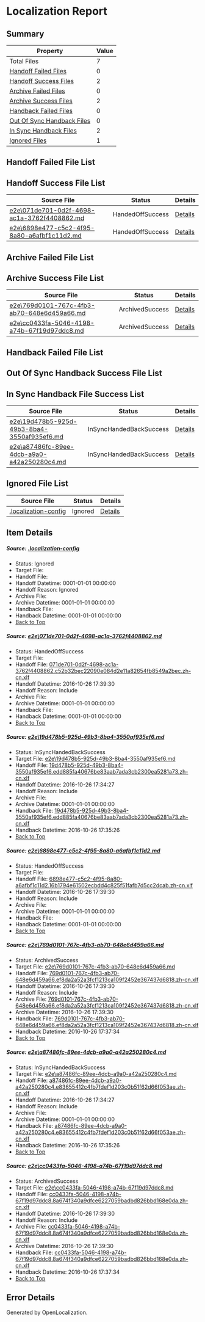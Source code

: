 # <a name='report-top'></a> Localization Report

## Summary
 Property | Value 
 -------- | ----- 
 Total Files | 7
[ Handoff Failed Files ](#handoff-failed-list)| 0
[ Handoff Success Files ](#handoff-success-list)| 2
[ Archive Failed Files ](#archive-failed-list)| 0
[ Archive Success Files ](#archive-success-list)| 2
[ Handback Failed Files ](#handback-failed-list)| 0
[ Out Of Sync Handback Files ](#outofsync-handback-success-list)| 0
[ In Sync Handback Files ](#insync-handback-success-list)| 2
[ Ignored Files ](#ignored-list)| 1

## <a name='handoff-failed-list'></a> Handoff Failed File List

## <a name='handoff-success-list'></a> Handoff Success File List
 Source File | Status | Details 
 ----------- | ------ | ------- 
 [e2e\071de701-0d2f-4698-ac1a-3762f4408862.md](https://github.com/OpenLocalizationTestOrg/ol-test0/blob/a30e335d7b40d6a0add35ad04108db0b5ec5a7ea/e2e/071de701-0d2f-4698-ac1a-3762f4408862.md) | HandedOffSuccess | [Details](#a249b92c8b2d151a7dd8d6c1f7e7f46aaef31d2d1)
 [e2e\6898e477-c5c2-4f95-8a80-a6afbf1c11d2.md](https://github.com/OpenLocalizationTestOrg/ol-test0/blob/375039bbdee81888904191e6529128f5d7e03a37/e2e/6898e477-c5c2-4f95-8a80-a6afbf1c11d2.md) | HandedOffSuccess | [Details](#6e12b22f9b6d60e73336d4b815c7ed6faa7c78f33)

## <a name='archive-failed-list'></a> Archive Failed File List

## <a name='archive-success-list'></a> Archive Success File List
 Source File | Status | Details 
 ----------- | ------ | ------- 
 [e2e\769d0101-767c-4fb3-ab70-648e6d459a66.md](https://github.com/OpenLocalizationTestOrg/ol-test0/blob/271e45bea06ac5e5e7af30a6d06ca465aa2aef42/e2e/769d0101-767c-4fb3-ab70-648e6d459a66.md) | ArchivedSuccess | [Details](#5ad41dbe0f61ad2f60e13341ca8caefaa81297944)
 [e2e\cc0433fa-5046-4198-a74b-67f19d97ddc8.md](https://github.com/OpenLocalizationTestOrg/ol-test0/blob/271e45bea06ac5e5e7af30a6d06ca465aa2aef42/e2e/cc0433fa-5046-4198-a74b-67f19d97ddc8.md) | ArchivedSuccess | [Details](#ff222037ca47461a264bf29ac6ed096d3bf59cb86)

## <a name='handback-failed-list'></a> Handback Failed File List

## <a name='outofsync-handback-success-list'></a> Out Of Sync Handback Success File List

## <a name='insync-handback-success-list'></a> In Sync Handback File Success List
 Source File | Status | Details 
 ----------- | ------ | ------- 
 [e2e\19d478b5-925d-49b3-8ba4-3550af935ef6.md](https://github.com/OpenLocalizationTestOrg/ol-test0/blob/39be05b08a89550407ebede21744ab5173060874/e2e/19d478b5-925d-49b3-8ba4-3550af935ef6.md) | InSyncHandedBackSuccess | [Details](#34617afc28e47611a8e5bd68ae17d64b570e7c872)
 [e2e\a87486fc-89ee-4dcb-a9a0-a42a250280c4.md](https://github.com/OpenLocalizationTestOrg/ol-test0/blob/39be05b08a89550407ebede21744ab5173060874/e2e/a87486fc-89ee-4dcb-a9a0-a42a250280c4.md) | InSyncHandedBackSuccess | [Details](#80e6d658272e847f644bb3d7984e9d6d40a010605)

## <a name='ignored-list'></a> Ignored File List
 Source File | Status | Details 
 ----------- | ------ | ------- 
 [.localization-config](https://github.com/OpenLocalizationTestOrg/ol-test0/blob/a30e335d7b40d6a0add35ad04108db0b5ec5a7ea/.localization-config) | Ignored | [Details](#c268a05ecaa7ec85942ed632c29928ee5bd6da8d0)

## Item Details
##### <a name='c268a05ecaa7ec85942ed632c29928ee5bd6da8d0'></a> Source: [.localization-config](https://github.com/OpenLocalizationTestOrg/ol-test0/blob/a30e335d7b40d6a0add35ad04108db0b5ec5a7ea/.localization-config)
* Status: Ignored
* Target File: 
* Handoff File: 
* Handoff Datetime: 0001-01-01 00:00:00
* Handoff Reason: Ignored
* Archive File: 
* Archive Datetime: 0001-01-01 00:00:00
* Handback File: 
* Handback Datetime: 0001-01-01 00:00:00
* [Back to Top](#report-top)

##### <a name='a249b92c8b2d151a7dd8d6c1f7e7f46aaef31d2d1'></a> Source: [e2e\071de701-0d2f-4698-ac1a-3762f4408862.md](https://github.com/OpenLocalizationTestOrg/ol-test0/blob/a30e335d7b40d6a0add35ad04108db0b5ec5a7ea/e2e/071de701-0d2f-4698-ac1a-3762f4408862.md)
* Status: HandedOffSuccess
* Target File: 
* Handoff File: [071de701-0d2f-4698-ac1a-3762f4408862.c52b32bec22090e084d2e11a82654fb8549a2bec.zh-cn.xlf](https://github.com/OpenLocalizationTestOrg/ol-test0-handoff/blob/847febe8df5199e9878443dca0c10d2a08773c9c/ol-handoff/OpenLocalizationTestOrg/ol-test0-zhcn/shujia/ht/071de701-0d2f-4698-ac1a-3762f4408862.c52b32bec22090e084d2e11a82654fb8549a2bec.zh-cn.xlf)
* Handoff Datetime: 2016-10-26 17:39:30
* Handoff Reason: Include
* Archive File: 
* Archive Datetime: 0001-01-01 00:00:00
* Handback File: 
* Handback Datetime: 0001-01-01 00:00:00
* [Back to Top](#report-top)

##### <a name='34617afc28e47611a8e5bd68ae17d64b570e7c872'></a> Source: [e2e\19d478b5-925d-49b3-8ba4-3550af935ef6.md](https://github.com/OpenLocalizationTestOrg/ol-test0/blob/39be05b08a89550407ebede21744ab5173060874/e2e/19d478b5-925d-49b3-8ba4-3550af935ef6.md)
* Status: InSyncHandedBackSuccess
* Target File: [e2e\19d478b5-925d-49b3-8ba4-3550af935ef6.md](https://github.com/OpenLocalizationTestOrg/ol-test0-zhcn/blob/5c7d23a09927100df5e043616434c3e033df28cb/e2e/19d478b5-925d-49b3-8ba4-3550af935ef6.md)
* Handoff File: [19d478b5-925d-49b3-8ba4-3550af935ef6.edd885fa40676be83aab7ada3cb2300ea5281a73.zh-cn.xlf](https://github.com/OpenLocalizationTestOrg/ol-test0-handoff/blob/bbc0d49a07bff8ca9d6422e8f2a9d1dd6e32177b/ol-handoff/OpenLocalizationTestOrg/ol-test0-zhcn/shujia/ht/19d478b5-925d-49b3-8ba4-3550af935ef6.edd885fa40676be83aab7ada3cb2300ea5281a73.zh-cn.xlf)
* Handoff Datetime: 2016-10-26 17:34:27
* Handoff Reason: Include
* Archive File: 
* Archive Datetime: 0001-01-01 00:00:00
* Handback File: [19d478b5-925d-49b3-8ba4-3550af935ef6.edd885fa40676be83aab7ada3cb2300ea5281a73.zh-cn.xlf](https://github.com/OpenLocalizationTestOrg/ol-test0-handback/blob/913207a79d76748aace4b458e763e09e9e7867da/ol-handback/OpenLocalizationTestOrg/ol-test0-zhcn/shujia/ht/19d478b5-925d-49b3-8ba4-3550af935ef6.edd885fa40676be83aab7ada3cb2300ea5281a73.zh-cn.xlf)
* Handback Datetime: 2016-10-26 17:35:26
* [Back to Top](#report-top)

##### <a name='6e12b22f9b6d60e73336d4b815c7ed6faa7c78f33'></a> Source: [e2e\6898e477-c5c2-4f95-8a80-a6afbf1c11d2.md](https://github.com/OpenLocalizationTestOrg/ol-test0/blob/375039bbdee81888904191e6529128f5d7e03a37/e2e/6898e477-c5c2-4f95-8a80-a6afbf1c11d2.md)
* Status: HandedOffSuccess
* Target File: 
* Handoff File: [6898e477-c5c2-4f95-8a80-a6afbf1c11d2.16b1794e61502ecbdd4c825f51fafb7d5cc2dcab.zh-cn.xlf](https://github.com/OpenLocalizationTestOrg/ol-test0-handoff/blob/847febe8df5199e9878443dca0c10d2a08773c9c/ol-handoff/OpenLocalizationTestOrg/ol-test0-zhcn/shujia/ht/6898e477-c5c2-4f95-8a80-a6afbf1c11d2.16b1794e61502ecbdd4c825f51fafb7d5cc2dcab.zh-cn.xlf)
* Handoff Datetime: 2016-10-26 17:39:30
* Handoff Reason: Include
* Archive File: 
* Archive Datetime: 0001-01-01 00:00:00
* Handback File: 
* Handback Datetime: 0001-01-01 00:00:00
* [Back to Top](#report-top)

##### <a name='5ad41dbe0f61ad2f60e13341ca8caefaa81297944'></a> Source: [e2e\769d0101-767c-4fb3-ab70-648e6d459a66.md](https://github.com/OpenLocalizationTestOrg/ol-test0/blob/271e45bea06ac5e5e7af30a6d06ca465aa2aef42/e2e/769d0101-767c-4fb3-ab70-648e6d459a66.md)
* Status: ArchivedSuccess
* Target File: [e2e\769d0101-767c-4fb3-ab70-648e6d459a66.md](https://github.com/OpenLocalizationTestOrg/ol-test0-zhcn/blob/a434da87464063959cecadff5faef23398cabd35/e2e/769d0101-767c-4fb3-ab70-648e6d459a66.md)
* Handoff File: [769d0101-767c-4fb3-ab70-648e6d459a66.ef8da2a52a3fcf1213ca109f2452e367437d6818.zh-cn.xlf](https://github.com/OpenLocalizationTestOrg/ol-test0-handoff/blob/847febe8df5199e9878443dca0c10d2a08773c9c/ol-handoff/OpenLocalizationTestOrg/ol-test0-zhcn/shujia/ht/769d0101-767c-4fb3-ab70-648e6d459a66.ef8da2a52a3fcf1213ca109f2452e367437d6818.zh-cn.xlf)
* Handoff Datetime: 2016-10-26 17:39:30
* Handoff Reason: Include
* Archive File: [769d0101-767c-4fb3-ab70-648e6d459a66.ef8da2a52a3fcf1213ca109f2452e367437d6818.zh-cn.xlf](https://github.com/OpenLocalizationTestOrg/ol-test0-handoff/blob/42643a9963d77957a9dd624bab367fd7053b12ba/ol-archive/OpenLocalizationTestOrg/ol-test0-zhcn/shujia/ht/769d0101-767c-4fb3-ab70-648e6d459a66.ef8da2a52a3fcf1213ca109f2452e367437d6818.zh-cn.xlf)
* Archive Datetime: 2016-10-26 17:39:30
* Handback File: [769d0101-767c-4fb3-ab70-648e6d459a66.ef8da2a52a3fcf1213ca109f2452e367437d6818.zh-cn.xlf](https://github.com/OpenLocalizationTestOrg/ol-test0-handback/blob/e30fcc63bdcd3d8940240a2ae8547601c1a10b9e/ol-handback/OpenLocalizationTestOrg/ol-test0-zhcn/shujia/high/769d0101-767c-4fb3-ab70-648e6d459a66.ef8da2a52a3fcf1213ca109f2452e367437d6818.zh-cn.xlf)
* Handback Datetime: 2016-10-26 17:37:34
* [Back to Top](#report-top)

##### <a name='80e6d658272e847f644bb3d7984e9d6d40a010605'></a> Source: [e2e\a87486fc-89ee-4dcb-a9a0-a42a250280c4.md](https://github.com/OpenLocalizationTestOrg/ol-test0/blob/39be05b08a89550407ebede21744ab5173060874/e2e/a87486fc-89ee-4dcb-a9a0-a42a250280c4.md)
* Status: InSyncHandedBackSuccess
* Target File: [e2e\a87486fc-89ee-4dcb-a9a0-a42a250280c4.md](https://github.com/OpenLocalizationTestOrg/ol-test0-zhcn/blob/5c7d23a09927100df5e043616434c3e033df28cb/e2e/a87486fc-89ee-4dcb-a9a0-a42a250280c4.md)
* Handoff File: [a87486fc-89ee-4dcb-a9a0-a42a250280c4.e83655412c4fb7fdef1d203c0b51f62d66f053ae.zh-cn.xlf](https://github.com/OpenLocalizationTestOrg/ol-test0-handoff/blob/bbc0d49a07bff8ca9d6422e8f2a9d1dd6e32177b/ol-handoff/OpenLocalizationTestOrg/ol-test0-zhcn/shujia/ht/a87486fc-89ee-4dcb-a9a0-a42a250280c4.e83655412c4fb7fdef1d203c0b51f62d66f053ae.zh-cn.xlf)
* Handoff Datetime: 2016-10-26 17:34:27
* Handoff Reason: Include
* Archive File: 
* Archive Datetime: 0001-01-01 00:00:00
* Handback File: [a87486fc-89ee-4dcb-a9a0-a42a250280c4.e83655412c4fb7fdef1d203c0b51f62d66f053ae.zh-cn.xlf](https://github.com/OpenLocalizationTestOrg/ol-test0-handback/blob/913207a79d76748aace4b458e763e09e9e7867da/ol-handback/OpenLocalizationTestOrg/ol-test0-zhcn/shujia/ht/a87486fc-89ee-4dcb-a9a0-a42a250280c4.e83655412c4fb7fdef1d203c0b51f62d66f053ae.zh-cn.xlf)
* Handback Datetime: 2016-10-26 17:35:26
* [Back to Top](#report-top)

##### <a name='ff222037ca47461a264bf29ac6ed096d3bf59cb86'></a> Source: [e2e\cc0433fa-5046-4198-a74b-67f19d97ddc8.md](https://github.com/OpenLocalizationTestOrg/ol-test0/blob/271e45bea06ac5e5e7af30a6d06ca465aa2aef42/e2e/cc0433fa-5046-4198-a74b-67f19d97ddc8.md)
* Status: ArchivedSuccess
* Target File: [e2e\cc0433fa-5046-4198-a74b-67f19d97ddc8.md](https://github.com/OpenLocalizationTestOrg/ol-test0-zhcn/blob/a434da87464063959cecadff5faef23398cabd35/e2e/cc0433fa-5046-4198-a74b-67f19d97ddc8.md)
* Handoff File: [cc0433fa-5046-4198-a74b-67f19d97ddc8.8a674f340a9dfce6227059badbd826bbd168e0da.zh-cn.xlf](https://github.com/OpenLocalizationTestOrg/ol-test0-handoff/blob/847febe8df5199e9878443dca0c10d2a08773c9c/ol-handoff/OpenLocalizationTestOrg/ol-test0-zhcn/shujia/ht/cc0433fa-5046-4198-a74b-67f19d97ddc8.8a674f340a9dfce6227059badbd826bbd168e0da.zh-cn.xlf)
* Handoff Datetime: 2016-10-26 17:39:30
* Handoff Reason: Include
* Archive File: [cc0433fa-5046-4198-a74b-67f19d97ddc8.8a674f340a9dfce6227059badbd826bbd168e0da.zh-cn.xlf](https://github.com/OpenLocalizationTestOrg/ol-test0-handoff/blob/42643a9963d77957a9dd624bab367fd7053b12ba/ol-archive/OpenLocalizationTestOrg/ol-test0-zhcn/shujia/ht/cc0433fa-5046-4198-a74b-67f19d97ddc8.8a674f340a9dfce6227059badbd826bbd168e0da.zh-cn.xlf)
* Archive Datetime: 2016-10-26 17:39:30
* Handback File: [cc0433fa-5046-4198-a74b-67f19d97ddc8.8a674f340a9dfce6227059badbd826bbd168e0da.zh-cn.xlf](https://github.com/OpenLocalizationTestOrg/ol-test0-handback/blob/e30fcc63bdcd3d8940240a2ae8547601c1a10b9e/ol-handback/OpenLocalizationTestOrg/ol-test0-zhcn/shujia/high/cc0433fa-5046-4198-a74b-67f19d97ddc8.8a674f340a9dfce6227059badbd826bbd168e0da.zh-cn.xlf)
* Handback Datetime: 2016-10-26 17:37:34
* [Back to Top](#report-top)


## Error Details

Generated by OpenLocalization.
